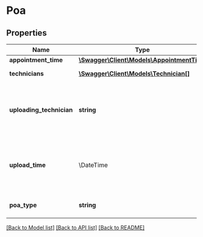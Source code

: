 # Poa

## Properties
Name | Type | Description | Notes
------------ | ------------- | ------------- | -------------
**appointment_time** | [**\Swagger\Client\Models\AppointmentTime**](AppointmentTime.md) |  | [optional] 
**technicians** | [**\Swagger\Client\Models\Technician[]**](Technician.md) | A list of technicians. | [optional] 
**uploading_technician** | **string** | The identifier of the technician who uploaded the POA. | [optional] 
**upload_time** | \DateTime | The date and time when the POA was uploaded, in ISO 8601 format. | [optional] 
**poa_type** | **string** | The type of POA uploaded. | [optional] 

[[Back to Model list]](../../README.md#documentation-for-models) [[Back to API list]](../../README.md#documentation-for-api-endpoints) [[Back to README]](../../README.md)

